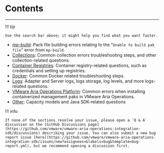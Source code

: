 # Contents
---
!!! tip

    Use the search bar above; it might help you find what you want faster.


- [mp-build](build.md): Pack file building errors relating to the "`Unable to build pak file`" error from `mp-build`.
- [Collections](collections.md): Common collection errors troubleshooting steps, and other collection-related questions.
- [Container Registries](container_registries.md): Container registry-related questions, such as credentials and setting up registries.
- [Docker](docker.md): Common Docker related troubleshooting steps.
- [Logs](logs.md): Adapter and Server logs, logs storage, log levels, and more logs-related questions.
- [VMware Aria Operations Platform](vmware_aria_operations_platform.md): Common errors when installing containerized management paks in VMware Aria Operations.
- [Other](other.md): Capacity models and Java SDK-related questions

!!! info

    If none of the sections resolve your issue, please open a `Q & A` discussion on the [GitHub Discussions page](https://github.com/vmware/vmware-aria-operations-integration-sdk/discussions) describing your issue. You can also submit a new bug report issue [here](https://github.com/vmware/vmware-aria-operations-integration-sdk/issues/new?assignees=&labels=bug&template=bug-report.yml), but we recommend opening a discussion first.
